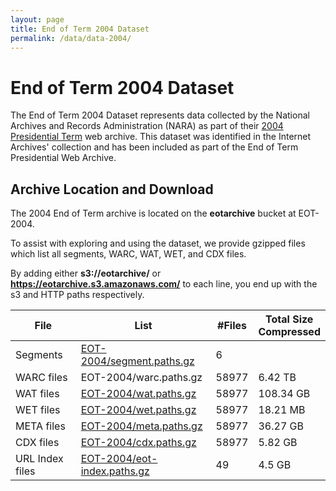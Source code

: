```yaml
---
layout: page
title: End of Term 2004 Dataset
permalink: /data/data-2004/
---
```


# End of Term 2004 Dataset

The End of Term 2004 Dataset represents data collected by the National Archives and Records Administration (NARA) as part of their [2004 Presidential Term](https://webharvest.gov/collections/peth04/) web archive. 
This dataset was identified in the Internet Archives' collection and has been included as part of the End of Term Presidential Web Archive.  

## Archive Location and Download

The 2004 End of Term archive is located on the **eotarchive** bucket at EOT-2004.

To assist with exploring and using the dataset, we provide gzipped files which list all segments, WARC, WAT, WET, and CDX files.

By adding either **s3://eotarchive/** or **https://eotarchive.s3.amazonaws.com/** to each line, you end up with the s3 and HTTP paths respectively.

|       File      | List	                                                                                                      | #Files | Total Size <br/> Compressed|
|-----------------|-------------------------------------------------------------------------------------------------------------|--------|----------------------------------|
| Segments        | [EOT-2004/segment.paths.gz](https://eotarchive.s3.amazonaws.com/crawl-data/EOT-2004/segment.paths.gz)       | 6      |                                  |
| WARC files      | EOT-2004/warc.paths.gz                                                                                      | 58977  | 6.42 TB                          |
| WAT files       | [EOT-2004/wat.paths.gz](https://eotarchive.s3.amazonaws.com/crawl-data/EOT-2004/wat.paths.gz)               | 58977  | 108.34 GB                        |
| WET files       | [EOT-2004/wet.paths.gz](https://eotarchive.s3.amazonaws.com/crawl-data/EOT-2004/wet.paths.gz)               | 58977  | 18.21 MB                         |
| META files      | [EOT-2004/meta.paths.gz](https://eotarchive.s3.amazonaws.com/crawl-data/EOT-2004/meta.paths.gz)             | 58977  | 36.27 GB                         |
| CDX files       | [EOT-2004/cdx.paths.gz](https://eotarchive.s3.amazonaws.com/crawl-data/EOT-2004/cdx.paths.gz)               | 58977  | 5.82 GB                          |
| URL Index files | [EOT-2004/eot-index.paths.gz](https://eotarchive.s3.amazonaws.com/crawl-data/EOT-2004/eot-index.paths.gz)   | 49     | 4.5 GB                           |

